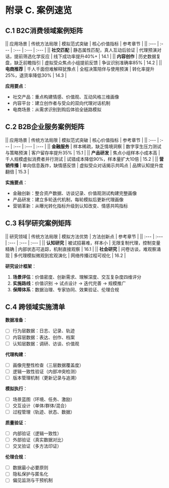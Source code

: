 # 附录 C. 案例速览

## C.1 B2C消费领域案例矩阵

|| 应用场景 | 传统方法局限 | 模拟范式突破 | 核心价值指标 | 参考章节 |
|| :--- | :--- | :--- | :--- | :--- |
|| **社交匹配** | 静态属性匹配，真人互动后验证 | 代理预演对话，提前筛选化学反应 | 线下成功率提升40%+ | 14.1 |
|| **内容创作** | 历史数据复盘，缺乏前瞻指引 | 虚拟受众焦点小组提前反馈 | 争议识别准确率85% | 14.2 |
|| **电商推荐** | 千人千面但难解释犹豫点 | 全程决策陪伴与使用预演 | 转化率提升25%，退货率降低30% | 14.3 |

**应用要点**：
- 社交产品：重点构建情感、价值观、互动风格三维画像
- 内容平台：建立创作者与受众的双向代理对话机制
- 电商场景：从需求识别到购后体验全链路模拟

## C.2 B2B企业服务案例矩阵

|| 应用场景 | 传统方法局限 | 模拟范式突破 | 核心价值指标 | 参考章节 |
|| :--- | :--- | :--- | :--- | :--- |
|| **金融服务** | 样本稀疏，缺乏情境洞察 | 数字孪生压力测试与策略预演 | 客户留存率提升35% | 15.1 |
|| **产品研发** | 焦点小组样本小成本高 | 千人规模虚拟消费者并行测试 | 试错成本降低90%，样本量扩大10倍 | 15.2 |
|| **营销传播** | 单向信息轰炸，缺情感反馈 | 虚拟受众对话揭示共鸣点 | 品牌认知提升度翻倍 | 15.3 |

**实施要点**：
- 金融创新：整合资产数据、访谈记录、价值观测试构建完整画像
- 产品研发：建立多轮迭代机制，每轮模拟后更新代理画像
- 营销革新：从曝光转化指标升级到认知改变、情感共鸣指标

## C.3 科学研究案例矩阵

|| 研究领域 | 传统方法局限 | 模拟方法优势 | 方法创新点 | 参考章节 |
|| :--- | :--- | :--- | :--- | :--- |
|| **认知研究** | 被试招募难，样本小 | 无限复制代理，控制变量精确 | 内部状态可追踪，机制直接观察 | 16.1 |
|| **社会研究** | 问卷访谈，难观察涌现 | 多代理模拟微观到宏观演化 | 网络传播过程可视化 | 16.2 |

**研究设计框架**：
1. **场景评估**：价值密度、创新需求、理解深度、交互复杂度四维评分
2. **实施路线**：价值识别 → 试点设计 → 迭代完善 → 规模推广
3. **保障体系**：数据治理、专家协同、效果验证、伦理合规

## C.4 跨领域实施清单

**数据准备**：
- [ ] 行为层数据：日志、记录、轨迹
- [ ] 内容层数据：表达、创作、档案
- [ ] 认知层数据：调研、访谈、价值观

**代理构建**：
- [ ] 画像完整性检查（三层数据覆盖度）
- [ ] 逻辑一致性验证（内部冲突检测）
- [ ] 版本管理机制（更新记录与追溯）

**模拟执行**：
- [ ] 场景蓝图（环境、任务、激励）
- [ ] 交互设计（单体/群体/混合）
- [ ] 过程管理（轨迹、状态、数据）

**质量验证**：
- [ ] 内部验证（逻辑一致性）
- [ ] 外部验证（真实数据对比）
- [ ] 交叉验证（多方法印证）

**伦理合规**：
- [ ] 数据最小必要原则
- [ ] 隐私保护与匿名化
- [ ] 偏见监测与干预机制
